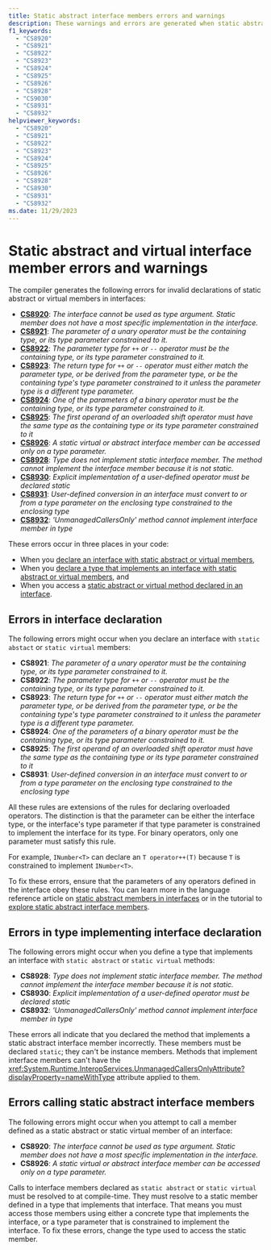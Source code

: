 ```yaml
---
title: Static abstract interface members errors and warnings
description: These warnings and errors are generated when static abstract or virtual members are used incorrectly. Learn how to correct these errors.
f1_keywords:
  - "CS8920"
  - "CS8921"
  - "CS8922"
  - "CS8923"
  - "CS8924"
  - "CS8925"
  - "CS8926"
  - "CS8928"
  - "CS9030"
  - "CS8931"
  - "CS8932"
helpviewer_keywords:
  - "CS8920"
  - "CS8921"
  - "CS8922"
  - "CS8923"
  - "CS8924"
  - "CS8925"
  - "CS8926"
  - "CS8928"
  - "CS8930"
  - "CS8931"
  - "CS8932"
ms.date: 11/29/2023
---
```

# Static abstract and virtual interface member errors and warnings

The compiler generates the following errors for invalid declarations of static abstract or virtual members in interfaces:

<!-- The text in this list generates issues for Acrolinx, because they don't use contractions.
That's be design. The text closely matches the text of the compiler error / warning for SEO purposes.
 -->
- [**CS8920**](#errors-calling-static-abstract-interface-members): *The interface cannot be used as type argument. Static member does not have a most specific implementation in the interface.*
- [**CS8921**](#errors-in-interface-declaration): *The parameter of a unary operator must be the containing type, or its type parameter constrained to it.*
- [**CS8922**](#errors-in-interface-declaration): *The parameter type for `++` or `--` operator must be the containing type, or its type parameter constrained to it.*
- [**CS8923**](#errors-in-interface-declaration): *The return type for `++` or `--` operator must either match the parameter type, or be derived from the parameter type, or be the containing type's type parameter constrained to it unless the parameter type is a different type parameter.*
- [**CS8924**](#errors-in-interface-declaration): *One of the parameters of a binary operator must be the containing type, or its type parameter constrained to it.*
- [**CS8925**](#errors-in-interface-declaration): *The first operand of an overloaded shift operator must have the same type as the containing type or its type parameter constrained to it*
- [**CS8926**](#errors-calling-static-abstract-interface-members): *A static virtual or abstract interface member can be accessed only on a type parameter.*
- [**CS8928**](#errors-in-type-implementing-interface-declaration): *Type does not implement static interface member. The method cannot implement the interface member because it is not static.*
- [**CS8930**](#errors-in-type-implementing-interface-declaration): *Explicit implementation of a user-defined operator must be declared static*
- [**CS8931**](#errors-in-interface-declaration): *User-defined conversion in an interface must convert to or from a type parameter on the enclosing type constrained to the enclosing type*
- [**CS8932**](#errors-in-type-implementing-interface-declaration): *'UnmanagedCallersOnly' method cannot implement interface member in type*

These errors occur in three places in your code:

- When you [declare an interface with static abstract or virtual members](#errors-in-interface-declaration),
- When you [declare a type that implements an interface with static abstract or virtual members](#errors-in-type-implementing-interface-declaration), and
- When you access a [static abstract or virtual method declared in an interface](#errors-calling-static-abstract-interface-members).

## Errors in interface declaration

The following errors might occur when you declare an interface with `static abstact` or `static virtual` members:

- **CS8921**: *The parameter of a unary operator must be the containing type, or its type parameter constrained to it.*
- **CS8922**: *The parameter type for `++` or `--` operator must be the containing type, or its type parameter constrained to it.*
- **CS8923**: *The return type for `++` or `--` operator must either match the parameter type, or be derived from the parameter type, or be the containing type's type parameter constrained to it unless the parameter type is a different type parameter.*
- **CS8924**: *One of the parameters of a binary operator must be the containing type, or its type parameter constrained to it.*
- **CS8925**: *The first operand of an overloaded shift operator must have the same type as the containing type or its type parameter constrained to it*
- **CS8931**: *User-defined conversion in an interface must convert to or from a type parameter on the enclosing type constrained to the enclosing type*

All these rules are extensions of the rules for declaring overloaded operators. The distinction is that the parameter can be either the interface type, or the interface's type parameter if that type parameter is constrained to implement the interface for its type. For binary operators, only one parameter must satisfy this rule.

For example, `INumber<T>` can declare an `T operator++(T)` because `T` is constrained to implement `INumber<T>`.

To fix these errors, ensure that the parameters of any operators defined in the interface obey these rules. You can learn more in the language reference article on [static abstract members in interfaces](../keywords/interface.md#static-abstract-and-virtual-members) or in the tutorial to [explore static abstract interface members](../../whats-new/tutorials/static-virtual-interface-members.md).

## Errors in type implementing interface declaration

The following errors might occur when you define a type that implements an interface with `static abstract` or `static virtual` methods:

- **CS8928**: *Type does not implement static interface member. The method cannot implement the interface member because it is not static.*
- **CS8930**: *Explicit implementation of a user-defined operator must be declared static*
- **CS8932**: *'UnmanagedCallersOnly' method cannot implement interface member in type*

These errors all indicate that you declared the method that implements a static abstract interface member incorrectly. These members must be declared `static`; they can't be instance members. Methods that implement interface members can't have the <xref:System.Runtime.InteropServices.UnmanagedCallersOnlyAttribute?displayProperty=nameWithType> attribute applied to them.

## Errors calling static abstract interface members

The following errors might occur when you attempt to call a member defined as a static abstract or static virtual member of an interface:

- **CS8920**: *The interface cannot be used as type argument. Static member does not have a most specific implementation in the interface.*
- **CS8926**: *A static virtual or abstract interface member can be accessed only on a type parameter.*

Calls to interface members declared as `static abstract` or `static virtual` must be resolved to at compile-time. They must resolve to a static member defined in a type that implements that interface. That means you must access those members using either a concrete type that implements the interface, or a type parameter that is constrained to implement the interface. To fix these errors, change the type used to access the static member.

